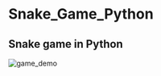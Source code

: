 # Snake_Game_Python
## Snake game in Python

![game_demo](https://user-images.githubusercontent.com/60610128/210334470-1ccae20a-8368-46a2-86ee-69b0d230fd7f.gif)
